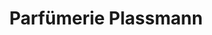 ---
title: "Parfümerie Plassmann"
url: /bielefeld/parfuemerie-plassmann-hauptstrasse/
shop: Kosmetik
---